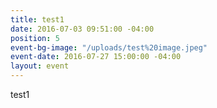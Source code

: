 ```yaml
---
title: test1
date: 2016-07-03 09:51:00 -04:00
position: 5
event-bg-image: "/uploads/test%20image.jpeg"
event-date: 2016-07-27 15:00:00 -04:00
layout: event
---
```


test1
